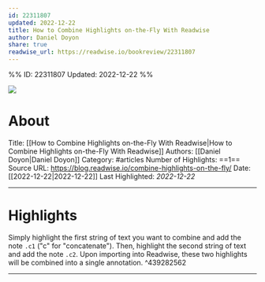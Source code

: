 ```yaml
---
id: 22311807
updated: 2022-12-22
title: How to Combine Highlights on-the-Fly With Readwise
author: Daniel Doyon
share: true
readwise_url: https://readwise.io/bookreview/22311807
---
```


%%
ID: 22311807
Updated: 2022-12-22
%%

![]( https://s3.amazonaws.com/readwiseio/2018/06/concatenate-cover-1.gif)

# About
Title: [[How to Combine Highlights on-the-Fly With Readwise|How to Combine Highlights on-the-Fly With Readwise]]
Authors: [[Daniel Doyon|Daniel Doyon]]
Category: #articles
Number of Highlights: ==1==
Source URL: https://blog.readwise.io/combine-highlights-on-the-fly/
Date: [[2022-12-22|2022-12-22]]
Last Highlighted: *2022-12-22*

---

# Highlights

Simply highlight the first string of text you want to combine and add the note `.c1` ("c" for "concatenate"). Then, highlight the second string of text and add the note `.c2`. Upon importing into Readwise, these two highlights will be combined into a single annotation. ^439282562

---
